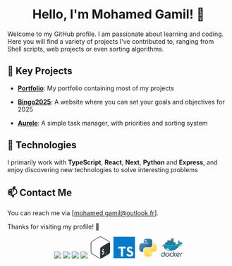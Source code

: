 <h1 align="center"><strong>Hello, I'm Mohamed Gamil! 👋</strong></h1>
Welcome to my GitHub profile. I am passionate about learning and coding. Here you will find a variety of projects I've contributed to, ranging from Shell scripts, web projects or even sorting algorithms.

## 🚀 Key Projects

- **[Portfolio](https://gamil.is-a.dev)**: My portfolio containing most of my projects

- **[Bingo2025](https://bingo2025-ilo.vercel.app)**: A website where you can set your goals and objectives for 2025

- **[Aurele](https://aurele.vercel.app)**: A simple task manager, with priorities and sorting system

## 🔧 Technologies

I primarily work with <strong>TypeScript</strong>, <strong>React</strong>, <strong>Next</strong>, <strong>Python</strong> and <strong>Express</strong>, and enjoy discovering new technologies to solve interesting problems

## 📫 Contact Me

You can reach me via [mohamed.gamil@outlook.fr].

Thanks for visiting my profile! 🌟
</br>
<p align="center">
<img width=50 src="https://cdn.jsdelivr.net/gh/devicons/devicon@latest/icons/nextjs/nextjs-original.svg" />
<img width=50 src="https://cdn.jsdelivr.net/gh/devicons/devicon@latest/icons/react/react-original.svg" />
<img width=50 src="https://cdn.jsdelivr.net/gh/devicons/devicon/icons/git/git-original.svg" />
<img width=50 src="https://cdn.jsdelivr.net/gh/devicons/devicon/icons/linux/linux-original.svg" />
<img width=50 src="https://raw.githubusercontent.com/devicons/devicon/1119b9f84c0290e0f0b38982099a2bd027a48bf1/icons/bash/bash-original.svg">
<img width=50 src="https://github.com/devicons/devicon/blob/master/icons/typescript/typescript-original.svg">
<img width=50 src="https://raw.githubusercontent.com/devicons/devicon/1119b9f84c0290e0f0b38982099a2bd027a48bf1/icons/python/python-original.svg">
<img width=50 src="https://github.com/devicons/devicon/blob/master/icons/docker/docker-original-wordmark.svg">
</p>
